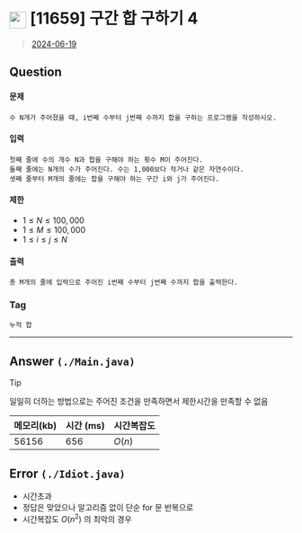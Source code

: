# <img src="https://d2gd6pc034wcta.cloudfront.net/tier/8.svg" width="30" height="30" style="vertical-align: middle;"/> [11659] 구간 합 구하기 4
> [2024-06-19](https://www.acmicpc.net/problem/11659)

## Question
#### 문제
``` 
수 N개가 주어졌을 때, i번째 수부터 j번째 수까지 합을 구하는 프로그램을 작성하시오.
```
#### 입력
``` 
첫째 줄에 수의 개수 N과 합을 구해야 하는 횟수 M이 주어진다. 
둘째 줄에는 N개의 수가 주어진다. 수는 1,000보다 작거나 같은 자연수이다. 
셋째 줄부터 M개의 줄에는 합을 구해야 하는 구간 i와 j가 주어진다.
```
#### 제한
- $1 ≤ N ≤ 100,000$
- $1 ≤ M ≤ 100,000$
- $1 ≤ i ≤ j ≤ N$

#### 출력
``` 
총 M개의 줄에 입력으로 주어진 i번째 수부터 j번째 수까지 합을 출력한다.
```

### Tag
`누적 합`

--- 

## Answer `(./Main.java)`

> [!tip]
> 일일히 더하는 방법으로는 주어진 조건을 만족하면서 제한시간을 만족할 수 없음


| 메모리(kb) | 시간  (ms) | 시간복잡도 |
|---------|----------|-------|
| 56156   | 656       | $O(n)$    |

## Error `(./Idiot.java)`
- 시간초과
- 정답은 맞았으나 알고리즘 없이 단순 for 문 반복으로
- 시간복잡도 $O(n^2)$ 의 최악의 경우